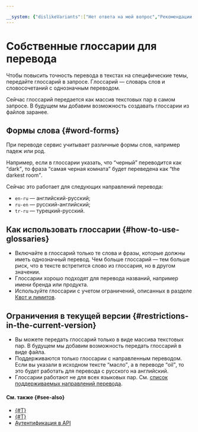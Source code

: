 ```yaml
---

__system: {"dislikeVariants":["Нет ответа на мой вопрос","Рекомендации не помогли","Содержание не соответсвует заголовку","Другое"]}
---
```

# Собственные глоссарии для перевода

Чтобы повысить точность перевода в текстах на специфические темы, передайте глоссарий в запросе. Глоссарий — словарь слов и словосочетаний с однозначным переводом.

Сейчас глоссарий передается как массив текстовых пар в самом запросе. В будущем мы добавим возможность создавать глоссарии из файлов заранее.

## Формы слова {#word-forms}

При переводе сервис учитывает различные формы слов, например падеж или род.

Например, если в глоссарии указать, что <q>черный</q> переводится как <q>dark</q>, то фраза <q>самая черная комната</q> будет переведена как <q>the darkest room</q>.

Сейчас это работает для следующих направлений перевода:

* `en-ru` — английский-русский;
* `ru-en` — русский-английский;
* `tr-ru` — турецкий-русский.

## Как использовать глоссарии {#how-to-use-glossaries}

* Включайте в глоссарий только те слова и фразы, которые должны иметь однозначный перевод. Чем больше глоссарий — тем больше риск, что в тексте встретится слово из глоссария, но в другом значении.
* Глоссарии хорошо подходят для перевода названий, например имени бренда или продукта.
* Используйте глоссарии с учетом ограничений, описанных в разделе [Квот и лимитов](../../translate/concepts/limits#translate-limits).

## Ограничения в текущей версии {#restrictions-in-the-current-version}

* Вы можете передать глоссарий только в виде массива текстовых пар. В будущем мы добавим возможность передать глоссарий в виде файла.
* Поддерживаются только глоссарии с направленным переводом. Если вы указали в исходном тексте <q>масло</q>, а в переводе <q>oil</q>, то это будет работать для перевода с русского на английский.
* Глоссарии работают не для всех языковых пар. См. [список поддерживаемых направлений перевода](glossary-supported-pairs.md).

#### См. также {#see-also}

* [{#T}](glossary-supported-pairs.md)
* [{#T}](../operations/better-quality.md#with-glossary)
* [Аутентификация в API](../api-ref/authentication.md)